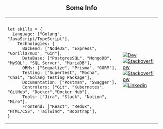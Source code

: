 <h2 align="center"> Some Info </h2>

<table width="100%" display="flex" justify="center" align="center"> 
  <td width="85%" display="flex" justify="flex-star" align="flex-start">
  
```
    
let skills = {
  Language: ["Golang", "JavaScript/TypeScript"],
    Technologies: {
      Backend: ["NodeJS", "Express", "Gorilla/mux", "Gin"],
      DataBase: ["PostgresSQL", "MongoDB", "MySQL", "SQL Server", "MariaDB"],
      ORMs: ["Sequalize", "Prisma", "GORM"],
      Testing: ["Supertest", "Mocha", "Chai", "Golang testing Package"],
      Documentation: ["Postman", "Swagger"],
      Controlers: ["Git", "Kubernetes", "GitHub", "Docker","Docker Hub"],
      Tools: ["Jira", "Slack", "Notion", "Miro"],
      Frontend: ["React", "Redux", "HTML/CSS", "Tailwind", "Boostrap"],
}

```
     
  </td>
  <td width="15%">
     
[![Dev](https://img.shields.io/badge/dev%20-%230077B5.svg?&style=flat&logo=dev&logoColor=white)](https://dev.to/devmontini)
[![Stackoverflow](https://img.shields.io/badge/stackoverflow%20-%23DA8100.svg?&style=flat&logo=stackoverflow&logoColor=white)](https://es.stackoverflow.com/users/210275/franco-montini)
[![Stackoverflow](https://img.shields.io/badge/Spotify%20-%2337A60D.svg?&style=flat&logo=spotify&logoColor=white)](https://open.spotify.com/user/11148925557)
[![Linkedin](https://img.shields.io/badge/Linkedin%20-%230077B5.svg?&style=flat&logo=linkedin&logoColor=white)](https://www.linkedin.com/in/devmontini/)

     
  </td>
</table>

